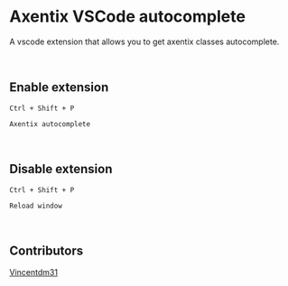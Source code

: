 # Axentix VSCode autocomplete

A vscode extension that allows you to get axentix classes autocomplete.

<br>

## Enable extension

```
Ctrl + Shift + P
```
```
Axentix autocomplete
```

<br>

## Disable extension

```
Ctrl + Shift + P
```
```
Reload window
```

<br>

## Contributors
[Vincentdm31](https://github.com/Vincentdm31)

